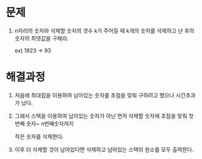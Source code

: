 # 문제

1. n자리의 숫자와 삭제할 숫자의 갯수 k가 주어질 때 k개의 숫자를 삭제하고 난 후의 숫자의 최댓값을 구해라.

   ex) 1923 -> 93



# 해결과정

1. 처음에 최대힙을 이용하여 남아있는 숫자를 초점을 맞춰 구하려고 했으나 시간초과가 났다.

2. 그래서 스택을 이용하여 남아있는 숫자가 아닌 먼저 삭제할 숫자에 초점을 맞춰 첫 번째 숫자~ n번째숫자까지

   작은 숫자를 삭제한다.

3. 이후 더 삭제할 것이 남아있다면 삭제하고 남아있는 스택의 원소를 모두 출력한다.